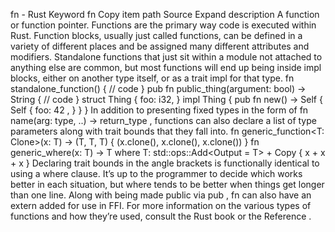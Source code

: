 fn - Rust
Keyword
fn
Copy item path
Source
Expand description
A function or function pointer.
Functions are the primary way code is executed within Rust. Function blocks, usually just
called functions, can be defined in a variety of different places and be assigned many
different attributes and modifiers.
Standalone functions that just sit within a module not attached to anything else are common,
but most functions will end up being inside
impl
blocks, either on another type itself, or
as a trait impl for that type.
fn
standalone_function() {
// code
}
pub fn
public_thing(argument: bool) -> String {
// code
}
struct
Thing {
    foo: i32,
}
impl
Thing {
pub fn
new() ->
Self
{
Self
{
            foo:
42
,
        }
    }
}
In addition to presenting fixed types in the form of
fn name(arg: type, ..) -> return_type
,
functions can also declare a list of type parameters along with trait bounds that they fall
into.
fn
generic_function<T: Clone>(x: T) -> (T, T, T) {
    (x.clone(), x.clone(), x.clone())
}
fn
generic_where<T>(x: T) -> T
where
T: std::ops::Add<Output = T> + Copy
{
    x + x + x
}
Declaring trait bounds in the angle brackets is functionally identical to using a
where
clause. It’s up to the programmer to decide which works better in each situation, but
where
tends to be better when things get longer than one line.
Along with being made public via
pub
,
fn
can also have an
extern
added for use in
FFI.
For more information on the various types of functions and how they’re used, consult the
Rust
book
or the
Reference
.